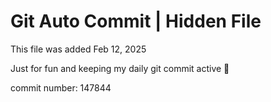 # Git Auto Commit | Hidden File

This file was added Feb 12, 2025

Just for fun and keeping my daily git commit active 🤪

commit number: 147844
